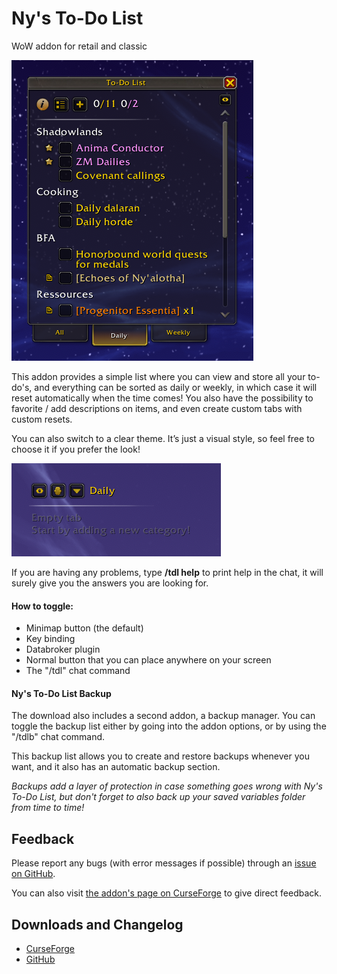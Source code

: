# Ny's To-Do List
WoW addon for retail and classic

![Preview](https://github.com/Ny0n/Nys_ToDoList/blob/main/.other/previews/previewBase.png?raw=true)

This addon provides a simple list where you can view and store all your to-do's,
and everything can be sorted as daily or weekly, in which case it will reset automatically when the time comes!
You also have the possibility to favorite / add descriptions on items, and even create custom tabs with custom resets.

You can also switch to a clear theme. It’s just a visual style, so feel free to choose it if you prefer the look!

![Preview](https://github.com/Ny0n/Nys_ToDoList/blob/main/.other/previews/previewClearSmall.png?raw=true)

If you are having any problems, type **/tdl help** to print help in the chat, it will surely give you the answers you are looking for.

#### **How to toggle:**

- Minimap button (the default)
- Key binding
- Databroker plugin
- Normal button that you can place anywhere on your screen
- The "/tdl" chat command

#### **Ny's To-Do List Backup**

The download also includes a second addon, a backup manager.
You can toggle the backup list either by going into the addon options, or by using the "/tdlb" chat command.

This backup list allows you to create and restore backups whenever you want, and it also has an automatic backup section.

*Backups add a layer of protection in case something goes wrong with Ny's To-Do List, but don't forget to also back up your saved variables folder from time to time!*

## Feedback

Please report any bugs (with error messages if possible) through an [issue on GitHub](https://github.com/Ny0n/Nys_ToDoList/issues/new).

You can also visit [the addon's page on CurseForge](https://www.curseforge.com/wow/addons/nys-todolist) to give direct feedback.

## Downloads and Changelog

- [CurseForge](https://www.curseforge.com/wow/addons/nys-todolist/files)
- [GitHub](https://github.com/Ny0n/Nys_ToDoList/releases)

